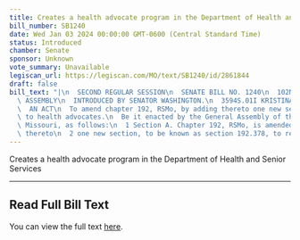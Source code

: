 ```yaml
---
title: Creates a health advocate program in the Department of Health and Senior Services
bill_number: SB1240
date: Wed Jan 03 2024 00:00:00 GMT-0600 (Central Standard Time)
status: Introduced
chamber: Senate
sponsor: Unknown
vote_summary: Unavailable
legiscan_url: https://legiscan.com/MO/text/SB1240/id/2861844
draft: false
bill_text: "|\n  SECOND REGULAR SESSION\n  SENATE BILL NO. 1240\n  102ND GENERA L\
  \ ASSEMBLY\n  INTRODUCED BY SENATOR WASHINGTON.\n  3594S.01I KRISTINA MARTIN, Secretary\n\
  \  AN ACT\n  To amend chapter 192, RSMo, by adding thereto one new section relating\
  \ to health advocates.\n  Be it enacted by the General Assembly of the State of\
  \ Missouri, as follows:\n  1 Section A. Chapter 192, RSMo, is amended by adding\
  \ thereto\n  2 one new section, to be known as section 192.378, to read as"
---
```

Creates a health advocate program in the Department of Health and Senior Services

---

## Read Full Bill Text

You can view the full text [here](https://legiscan.com/MO/text/SB1240/id/2861844).
